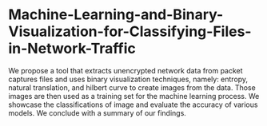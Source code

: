# Machine-Learning-and-Binary-Visualization-for-Classifying-Files-in-Network-Traffic
We propose a tool that extracts unencrypted network data from packet captures files and uses binary visualization techniques, namely: entropy, natural translation, and hilbert curve to create images from the data. Those images are then used as a training set for the machine learning process. We showcase the classifications of image and evaluate the accuracy of various models. We conclude with a summary of our findings.
